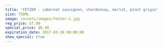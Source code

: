 ```yaml
---
title: 'FETZER - cabernet sauvignon, chardonnay, merlot, pinot grigio'
size: 750ML
image: /assets/images/fetzer-2.jpg
reg_price: $7.99
special_price: $6.49
expiration_date: 2017-03-30 00:00:00
show_special: true
---
```



